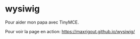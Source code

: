# wysiwig

Pour aider mon papa avec TinyMCE.

Pour voir la page en action: https://maxrigout.github.io/wysiwig/

